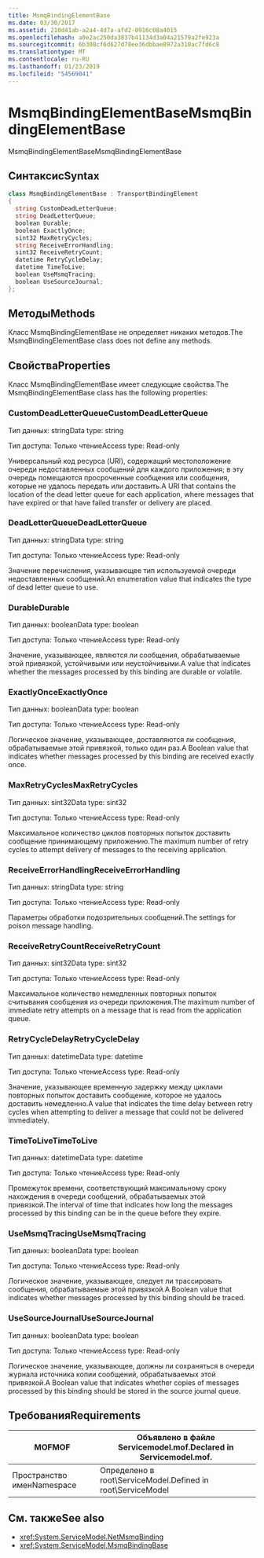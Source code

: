 ```yaml
---
title: MsmqBindingElementBase
ms.date: 03/30/2017
ms.assetid: 210d41ab-a2a4-4d7a-afd2-0916c08a4015
ms.openlocfilehash: a0e2ac250da3837b41134d3a04a21579a2fe923a
ms.sourcegitcommit: 6b308cf6d627d78ee36dbbae8972a310ac7fd6c8
ms.translationtype: MT
ms.contentlocale: ru-RU
ms.lasthandoff: 01/23/2019
ms.locfileid: "54569041"
---
```

# <a name="msmqbindingelementbase"></a><span data-ttu-id="29b5f-102">MsmqBindingElementBase</span><span class="sxs-lookup"><span data-stu-id="29b5f-102">MsmqBindingElementBase</span></span>
<span data-ttu-id="29b5f-103">MsmqBindingElementBase</span><span class="sxs-lookup"><span data-stu-id="29b5f-103">MsmqBindingElementBase</span></span>  
  
## <a name="syntax"></a><span data-ttu-id="29b5f-104">Синтаксис</span><span class="sxs-lookup"><span data-stu-id="29b5f-104">Syntax</span></span>  
  
```csharp  
class MsmqBindingElementBase : TransportBindingElement  
{  
  string CustomDeadLetterQueue;  
  string DeadLetterQueue;  
  boolean Durable;  
  boolean ExactlyOnce;  
  sint32 MaxRetryCycles;  
  string ReceiveErrorHandling;  
  sint32 ReceiveRetryCount;  
  datetime RetryCycleDelay;  
  datetime TimeToLive;  
  boolean UseMsmqTracing;  
  boolean UseSourceJournal;  
};  
```  
  
## <a name="methods"></a><span data-ttu-id="29b5f-105">Методы</span><span class="sxs-lookup"><span data-stu-id="29b5f-105">Methods</span></span>  
 <span data-ttu-id="29b5f-106">Класс MsmqBindingElementBase не определяет никаких методов.</span><span class="sxs-lookup"><span data-stu-id="29b5f-106">The MsmqBindingElementBase class does not define any methods.</span></span>  
  
## <a name="properties"></a><span data-ttu-id="29b5f-107">Свойства</span><span class="sxs-lookup"><span data-stu-id="29b5f-107">Properties</span></span>  
 <span data-ttu-id="29b5f-108">Класс MsmqBindingElementBase имеет следующие свойства.</span><span class="sxs-lookup"><span data-stu-id="29b5f-108">The MsmqBindingElementBase class has the following properties:</span></span>  
  
### <a name="customdeadletterqueue"></a><span data-ttu-id="29b5f-109">CustomDeadLetterQueue</span><span class="sxs-lookup"><span data-stu-id="29b5f-109">CustomDeadLetterQueue</span></span>  
 <span data-ttu-id="29b5f-110">Тип данных: string</span><span class="sxs-lookup"><span data-stu-id="29b5f-110">Data type: string</span></span>  
  
 <span data-ttu-id="29b5f-111">Тип доступа: Только чтение</span><span class="sxs-lookup"><span data-stu-id="29b5f-111">Access type: Read-only</span></span>  
  
 <span data-ttu-id="29b5f-112">Универсальный код ресурса (URI), содержащий местоположение очереди недоставленных сообщений для каждого приложения; в эту очередь помещаются просроченные сообщения или сообщения, которые не удалось передать или доставить.</span><span class="sxs-lookup"><span data-stu-id="29b5f-112">A URI that contains the location of the dead letter queue for each application, where messages that have expired or that have failed transfer or delivery are placed.</span></span>  
  
### <a name="deadletterqueue"></a><span data-ttu-id="29b5f-113">DeadLetterQueue</span><span class="sxs-lookup"><span data-stu-id="29b5f-113">DeadLetterQueue</span></span>  
 <span data-ttu-id="29b5f-114">Тип данных: string</span><span class="sxs-lookup"><span data-stu-id="29b5f-114">Data type: string</span></span>  
  
 <span data-ttu-id="29b5f-115">Тип доступа: Только чтение</span><span class="sxs-lookup"><span data-stu-id="29b5f-115">Access type: Read-only</span></span>  
  
 <span data-ttu-id="29b5f-116">Значение перечисления, указывающее тип используемой очереди недоставленных сообщений.</span><span class="sxs-lookup"><span data-stu-id="29b5f-116">An enumeration value that indicates the type of dead letter queue to use.</span></span>  
  
### <a name="durable"></a><span data-ttu-id="29b5f-117">Durable</span><span class="sxs-lookup"><span data-stu-id="29b5f-117">Durable</span></span>  
 <span data-ttu-id="29b5f-118">Тип данных: boolean</span><span class="sxs-lookup"><span data-stu-id="29b5f-118">Data type: boolean</span></span>  
  
 <span data-ttu-id="29b5f-119">Тип доступа: Только чтение</span><span class="sxs-lookup"><span data-stu-id="29b5f-119">Access type: Read-only</span></span>  
  
 <span data-ttu-id="29b5f-120">Значение, указывающее, являются ли сообщения, обрабатываемые этой привязкой, устойчивыми или неустойчивыми.</span><span class="sxs-lookup"><span data-stu-id="29b5f-120">A value that indicates whether the messages processed by this binding are durable or volatile.</span></span>  
  
### <a name="exactlyonce"></a><span data-ttu-id="29b5f-121">ExactlyOnce</span><span class="sxs-lookup"><span data-stu-id="29b5f-121">ExactlyOnce</span></span>  
 <span data-ttu-id="29b5f-122">Тип данных: boolean</span><span class="sxs-lookup"><span data-stu-id="29b5f-122">Data type: boolean</span></span>  
  
 <span data-ttu-id="29b5f-123">Тип доступа: Только чтение</span><span class="sxs-lookup"><span data-stu-id="29b5f-123">Access type: Read-only</span></span>  
  
 <span data-ttu-id="29b5f-124">Логическое значение, указывающее, доставляются ли сообщения, обрабатываемые этой привязкой, только один раз.</span><span class="sxs-lookup"><span data-stu-id="29b5f-124">A Boolean value that indicates whether messages processed by this binding are received exactly once.</span></span>  
  
### <a name="maxretrycycles"></a><span data-ttu-id="29b5f-125">MaxRetryCycles</span><span class="sxs-lookup"><span data-stu-id="29b5f-125">MaxRetryCycles</span></span>  
 <span data-ttu-id="29b5f-126">Тип данных: sint32</span><span class="sxs-lookup"><span data-stu-id="29b5f-126">Data type: sint32</span></span>  
  
 <span data-ttu-id="29b5f-127">Тип доступа: Только чтение</span><span class="sxs-lookup"><span data-stu-id="29b5f-127">Access type: Read-only</span></span>  
  
 <span data-ttu-id="29b5f-128">Максимальное количество циклов повторных попыток доставить сообщение принимающему приложению.</span><span class="sxs-lookup"><span data-stu-id="29b5f-128">The maximum number of retry cycles to attempt delivery of messages to the receiving application.</span></span>  
  
### <a name="receiveerrorhandling"></a><span data-ttu-id="29b5f-129">ReceiveErrorHandling</span><span class="sxs-lookup"><span data-stu-id="29b5f-129">ReceiveErrorHandling</span></span>  
 <span data-ttu-id="29b5f-130">Тип данных: string</span><span class="sxs-lookup"><span data-stu-id="29b5f-130">Data type: string</span></span>  
  
 <span data-ttu-id="29b5f-131">Тип доступа: Только чтение</span><span class="sxs-lookup"><span data-stu-id="29b5f-131">Access type: Read-only</span></span>  
  
 <span data-ttu-id="29b5f-132">Параметры обработки подозрительных сообщений.</span><span class="sxs-lookup"><span data-stu-id="29b5f-132">The settings for poison message handling.</span></span>  
  
### <a name="receiveretrycount"></a><span data-ttu-id="29b5f-133">ReceiveRetryCount</span><span class="sxs-lookup"><span data-stu-id="29b5f-133">ReceiveRetryCount</span></span>  
 <span data-ttu-id="29b5f-134">Тип данных: sint32</span><span class="sxs-lookup"><span data-stu-id="29b5f-134">Data type: sint32</span></span>  
  
 <span data-ttu-id="29b5f-135">Тип доступа: Только чтение</span><span class="sxs-lookup"><span data-stu-id="29b5f-135">Access type: Read-only</span></span>  
  
 <span data-ttu-id="29b5f-136">Максимальное количество немедленных повторных попыток считывания сообщения из очереди приложения.</span><span class="sxs-lookup"><span data-stu-id="29b5f-136">The maximum number of immediate retry attempts on a message that is read from the application queue.</span></span>  
  
### <a name="retrycycledelay"></a><span data-ttu-id="29b5f-137">RetryCycleDelay</span><span class="sxs-lookup"><span data-stu-id="29b5f-137">RetryCycleDelay</span></span>  
 <span data-ttu-id="29b5f-138">Тип данных: datetime</span><span class="sxs-lookup"><span data-stu-id="29b5f-138">Data type: datetime</span></span>  
  
 <span data-ttu-id="29b5f-139">Тип доступа: Только чтение</span><span class="sxs-lookup"><span data-stu-id="29b5f-139">Access type: Read-only</span></span>  
  
 <span data-ttu-id="29b5f-140">Значение, указывающее временную задержку между циклами повторных попыток доставить сообщение, которое не удалось доставить немедленно.</span><span class="sxs-lookup"><span data-stu-id="29b5f-140">A value that indicates the time delay between retry cycles when attempting to deliver a message that could not be delivered immediately.</span></span>  
  
### <a name="timetolive"></a><span data-ttu-id="29b5f-141">TimeToLive</span><span class="sxs-lookup"><span data-stu-id="29b5f-141">TimeToLive</span></span>  
 <span data-ttu-id="29b5f-142">Тип данных: datetime</span><span class="sxs-lookup"><span data-stu-id="29b5f-142">Data type: datetime</span></span>  
  
 <span data-ttu-id="29b5f-143">Тип доступа: Только чтение</span><span class="sxs-lookup"><span data-stu-id="29b5f-143">Access type: Read-only</span></span>  
  
 <span data-ttu-id="29b5f-144">Промежуток времени, соответствующий максимальному сроку нахождения в очереди сообщений, обрабатываемых этой привязкой.</span><span class="sxs-lookup"><span data-stu-id="29b5f-144">The interval of time that indicates how long the messages processed by this binding can be in the queue before they expire.</span></span>  
  
### <a name="usemsmqtracing"></a><span data-ttu-id="29b5f-145">UseMsmqTracing</span><span class="sxs-lookup"><span data-stu-id="29b5f-145">UseMsmqTracing</span></span>  
 <span data-ttu-id="29b5f-146">Тип данных: boolean</span><span class="sxs-lookup"><span data-stu-id="29b5f-146">Data type: boolean</span></span>  
  
 <span data-ttu-id="29b5f-147">Тип доступа: Только чтение</span><span class="sxs-lookup"><span data-stu-id="29b5f-147">Access type: Read-only</span></span>  
  
 <span data-ttu-id="29b5f-148">Логическое значение, указывающее, следует ли трассировать сообщения, обрабатываемые этой привязкой.</span><span class="sxs-lookup"><span data-stu-id="29b5f-148">A Boolean value that indicates whether messages processed by this binding should be traced.</span></span>  
  
### <a name="usesourcejournal"></a><span data-ttu-id="29b5f-149">UseSourceJournal</span><span class="sxs-lookup"><span data-stu-id="29b5f-149">UseSourceJournal</span></span>  
 <span data-ttu-id="29b5f-150">Тип данных: boolean</span><span class="sxs-lookup"><span data-stu-id="29b5f-150">Data type: boolean</span></span>  
  
 <span data-ttu-id="29b5f-151">Тип доступа: Только чтение</span><span class="sxs-lookup"><span data-stu-id="29b5f-151">Access type: Read-only</span></span>  
  
 <span data-ttu-id="29b5f-152">Логическое значение, указывающее, должны ли сохраняться в очереди журнала источника копии сообщений, обрабатываемых этой привязкой.</span><span class="sxs-lookup"><span data-stu-id="29b5f-152">A Boolean value that indicates whether copies of messages processed by this binding should be stored in the source journal queue.</span></span>  
  
## <a name="requirements"></a><span data-ttu-id="29b5f-153">Требования</span><span class="sxs-lookup"><span data-stu-id="29b5f-153">Requirements</span></span>  
  
|<span data-ttu-id="29b5f-154">MOF</span><span class="sxs-lookup"><span data-stu-id="29b5f-154">MOF</span></span>|<span data-ttu-id="29b5f-155">Объявлено в файле Servicemodel.mof.</span><span class="sxs-lookup"><span data-stu-id="29b5f-155">Declared in Servicemodel.mof.</span></span>|  
|---------|-----------------------------------|  
|<span data-ttu-id="29b5f-156">Пространство имен</span><span class="sxs-lookup"><span data-stu-id="29b5f-156">Namespace</span></span>|<span data-ttu-id="29b5f-157">Определено в root\ServiceModel.</span><span class="sxs-lookup"><span data-stu-id="29b5f-157">Defined in root\ServiceModel</span></span>|  
  
## <a name="see-also"></a><span data-ttu-id="29b5f-158">См. также</span><span class="sxs-lookup"><span data-stu-id="29b5f-158">See also</span></span>
- <xref:System.ServiceModel.NetMsmqBinding>
- <xref:System.ServiceModel.MsmqBindingBase>
